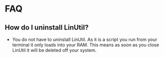 # FAQ

## How do I uninstall LinUtil?
* You do not have to uninstall LinUtil. As it is a script you run from your terminal it only loads into your RAM. This means as soon as you close LinUtil it will be deleted off your system.

